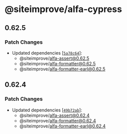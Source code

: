 # @siteimprove/alfa-cypress

## 0.62.5

### Patch Changes

- Updated dependencies [[`5a78c64`](https://github.com/Siteimprove/alfa-integrations/commit/5a78c64fb319946d82040fc4ca8858e409589e7d)]:
  - @siteimprove/alfa-assert@0.62.5
  - @siteimprove/alfa-formatter@0.62.5
  - @siteimprove/alfa-formatter-earl@0.62.5

## 0.62.4

### Patch Changes

- Updated dependencies [[`49b72ab`](https://github.com/Siteimprove/alfa-integrations/commit/49b72abeb00d2b64e88a3f08a96ff254636efaf6)]:
  - @siteimprove/alfa-assert@0.62.4
  - @siteimprove/alfa-formatter@0.62.4
  - @siteimprove/alfa-formatter-earl@0.62.4
